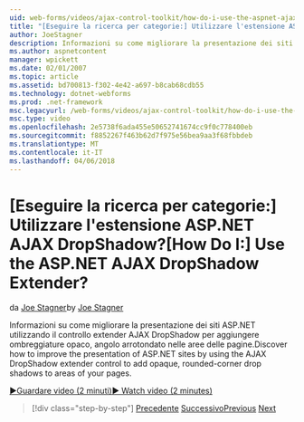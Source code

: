 ```yaml
---
uid: web-forms/videos/ajax-control-toolkit/how-do-i-use-the-aspnet-ajax-dropshadow-extender
title: "[Eseguire la ricerca per categorie:] Utilizzare l'estensione ASP.NET AJAX DropShadow? | Microsoft Docs"
author: JoeStagner
description: Informazioni su come migliorare la presentazione dei siti ASP.NET utilizzando il controllo extender AJAX DropShadow aggiungere aree o ombreggiature opaco, angolo arrotondato...
ms.author: aspnetcontent
manager: wpickett
ms.date: 02/01/2007
ms.topic: article
ms.assetid: bd700813-f302-4e42-a697-b8cab68cdb55
ms.technology: dotnet-webforms
ms.prod: .net-framework
msc.legacyurl: /web-forms/videos/ajax-control-toolkit/how-do-i-use-the-aspnet-ajax-dropshadow-extender
msc.type: video
ms.openlocfilehash: 2e5738f6ada455e50652741674cc9f0c778400eb
ms.sourcegitcommit: f8852267f463b62d7f975e56bea9aa3f68fbbdeb
ms.translationtype: MT
ms.contentlocale: it-IT
ms.lasthandoff: 04/06/2018
---
```

<a name="how-do-i-use-the-aspnet-ajax-dropshadow-extender"></a><span data-ttu-id="a8e42-104">[Eseguire la ricerca per categorie:] Utilizzare l'estensione ASP.NET AJAX DropShadow?</span><span class="sxs-lookup"><span data-stu-id="a8e42-104">[How Do I:] Use the ASP.NET AJAX DropShadow Extender?</span></span>
====================
<span data-ttu-id="a8e42-105">da [Joe Stagner](https://github.com/JoeStagner)</span><span class="sxs-lookup"><span data-stu-id="a8e42-105">by [Joe Stagner](https://github.com/JoeStagner)</span></span>

<span data-ttu-id="a8e42-106">Informazioni su come migliorare la presentazione dei siti ASP.NET utilizzando il controllo extender AJAX DropShadow per aggiungere ombreggiature opaco, angolo arrotondato nelle aree delle pagine.</span><span class="sxs-lookup"><span data-stu-id="a8e42-106">Discover how to improve the presentation of ASP.NET sites by using the AJAX DropShadow extender control to add opaque, rounded-corner drop shadows to areas of your pages.</span></span>

[<span data-ttu-id="a8e42-107">&#9654;Guardare video (2 minuti)</span><span class="sxs-lookup"><span data-stu-id="a8e42-107">&#9654; Watch video (2 minutes)</span></span>](https://channel9.msdn.com/Blogs/ASP-NET-Site-Videos/how-do-i-use-the-aspnet-ajax-dropshadow-extender)

> [!div class="step-by-step"]
> <span data-ttu-id="a8e42-108">[Precedente](how-do-i-use-the-aspnet-ajax-togglebutton-extender.md)
> [Successivo](how-do-i-use-the-aspnet-ajax-passwordstrength-extender.md)</span><span class="sxs-lookup"><span data-stu-id="a8e42-108">[Previous](how-do-i-use-the-aspnet-ajax-togglebutton-extender.md)
[Next](how-do-i-use-the-aspnet-ajax-passwordstrength-extender.md)</span></span>
